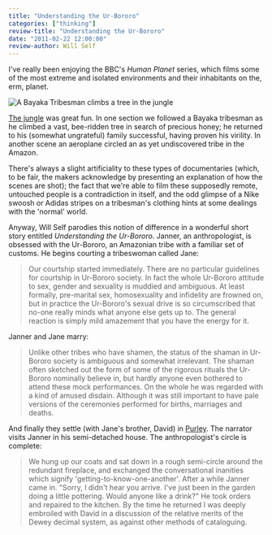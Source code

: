 ```yaml
---
title: "Understanding the Ur-Bororo"
categories: ["thinking"]
review-title: "Understanding the Ur-Bororo"
date: "2011-02-22 12:00:00"
review-author: Will Self
---
```



I've really been enjoying the BBC's _Human Planet_ series, which films some of the most extreme and isolated environments and their inhabitants on the, erm, planet.

![A Bayaka Tribesman climbs a tree in the jungle](https://static.bbc.co.uk/humanplanetexplorer/img/ic/640x360/images/resources/environments/jungles.jpg)

[The jungle](https://www.bbc.co.uk/nature/humanplanetexplorer/environments/jungles) was great fun. In one section we followed a Bayaka tribesman as he climbed a vast, bee-ridden tree in search of precious honey; he returned to his (somewhat ungrateful) family successful, having proven his virility. In another scene an aeroplane circled an as yet undiscovered tribe in the Amazon.

There's always a slight artificiality to these types of documentaries (which, to be fair, the makers acknowledge by presenting an explanation of how the scenes are shot); the fact that we're able to film these supposedly remote, untouched people is a contradiction in itself, and the odd glimpse of a Nike swoosh or Adidas stripes on a tribesman's clothing hints at some dealings with the 'normal' world.

Anyway, Will Self parodies this notion of difference in a wonderful short story entitled _Understanding the Ur-Bororo_. Janner, an anthropologist, is obsessed with the Ur-Bororo, an Amazonian tribe with a familiar set of customs. He begins courting a tribeswoman called Jane:

> Our courtship started immediately. There are no particular guidelines for courtship in Ur-Bororo society. In fact the whole Ur-Bororo attitude to sex, gender and sexuality is muddied and ambiguous. At least formally, pre-marital sex, homosexuality and infidelity are frowned on, but in practice the Ur-Bororo's sexual drive is so circumscribed that no-one really minds what anyone else gets up to. The general reaction is simply mild amazement that you have the energy for it.

Janner and Jane marry:

> Unlike other tribes who have shamen, the status of the shaman in Ur-Bororo society is ambiguous and somewhat irrelevant. The shaman often sketched out the form of some of the rigorous rituals the Ur-Bororo nominally believe in, but hardly anyone even bothered to attend these mock performances. On the whole he was regarded with a kind of amused disdain. Although it was still important to have pale versions of the ceremonies performed for births, marriages and deaths.

And finally they settle (with Jane's brother, David) in [Purley](https://maps.google.co.uk/maps?f=q&source=s_q&hl=en&geocode=&q=Purley&aq=1&sll=53.800651,-4.064941&sspn=20.857001,39.506836&ie=UTF8&hq=&hnear=Purley,+United+Kingdom&z=13). The narrator visits Janner in his semi-detached house. The anthropologist's circle is complete:

> We hung up our coats and sat down in a rough semi-circle around the redundant fireplace, and exchanged the conversational inanities which signify 'getting-to-know-one-another'. After a while Janner came in. "Sorry, I didn't hear you arrive. I've just been in the garden doing a little pottering. Would anyone like a drink?" He took orders and repaired to the kitchen. By the time he returned I was deeply embroiled with David in a discussion of the relative merits of the Dewey decimal system, as against other methods of cataloguing.
